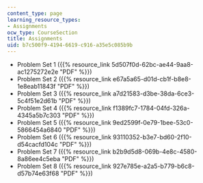 ```yaml
---
content_type: page
learning_resource_types:
- Assignments
ocw_type: CourseSection
title: Assignments
uid: b7c500f9-4194-6619-c916-a35e5c085b9b
---
```


*   Problem Set 1 ({{% resource_link 5d507f0d-62bc-ae44-9aa8-ac1275272e2e "PDF" %}})
*   Problem Set 2 ({{% resource_link e67a5a65-d01d-cb1f-b8e8-1e8eab11843f "PDF" %}})
*   Problem Set 3 ({{% resource_link a7d21583-d3be-38da-6ce3-5c4f51e2d61b "PDF" %}})
*   Problem Set 4 ({{% resource_link f1389fc7-1784-04fd-326a-4345a5b7c303 "PDF" %}})
*   Problem Set 5 ({{% resource_link 9ed2599f-0e79-1bee-53c0-5866454a6840 "PDF" %}})
*   Problem Set 6 ({{% resource_link 93110352-b3e7-bd60-2f10-d54cacfd104c "PDF" %}})
*   Problem Set 7 ({{% resource_link b2b9d5d8-069b-4e8c-4580-8a86ee4c5eba "PDF" %}})
*   Problem Set 8 ({{% resource_link 927e785e-a2a5-b779-b6c8-d57b74e63f68 "PDF" %}})
